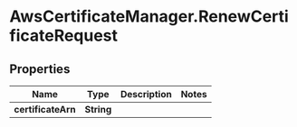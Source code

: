 # AwsCertificateManager.RenewCertificateRequest

## Properties

Name | Type | Description | Notes
------------ | ------------- | ------------- | -------------
**certificateArn** | **String** |  | 



